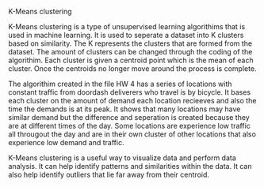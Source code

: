 K-Means clustering

K-Means clustering is a type of unsupervised learning algorithims that is used in machine learning. It is used to seperate a dataset into K clusters based on similarity. The K represents the clusters that are formed from the dataset. The amount of clusters can be changed through the coding of the algorithim. Each cluster is given a centroid point which is the mean of each cluster. Once the centroids no longer move around the process is complete.

The algorithim created in the file HW 4 has a series of locations with constant traffic from doordash deliverers who travel is by bicycle. It bases each cluster on the amount of demand each location recieeves and also the time the demands is at its peak. It shows that many locations may have similar demand but the difference and seperation is created because they are at different times of the day. Some locations are experience low traffic all througout the day and are in their own cluster of other locations that also experience low demand and traffic. 

K-Means clustering is a useful way to visualize data and perform data analysis. It can help identify patterns and similarities within the data. It can also help identify outliers that lie far away from their centroid. 

